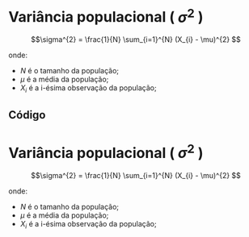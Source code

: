 # Variância populacional ( $\sigma^{2}$ )

$$\sigma^{2} = \frac{1}{N} \sum_{i=1}^{N} (X_{i} - \mu)^{2} $$

onde:
- $N$ é o tamanho da população;
- $\mu$ é a média da população;
- $X_{i}$ é a i-ésima observação da população;

## Código

# Variância populacional ( $\sigma^{2}$ )

$$\sigma^{2} = \frac{1}{N} \sum_{i=1}^{N} (X_{i} - \mu)^{2} $$

onde:
- $N$ é o tamanho da população;
- $\mu$ é a média da população;
- $X_{i}$ é a i-ésima observação da população;